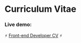 <h1>Curriculum Vitae</h1>

<h3>Live demo:</h3>

⚡ [Front-end Developer CV](https://inothi.github.io/myCVs/frontDev/index.html) ⚡
